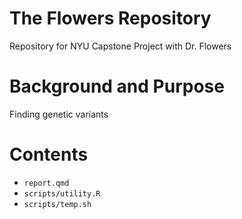 # The Flowers Repository
Repository for NYU Capstone Project with Dr. Flowers

# Background and Purpose
Finding genetic variants 

# Contents
* `report.qmd`
* `scripts/utility.R`
* `scripts/temp.sh`

